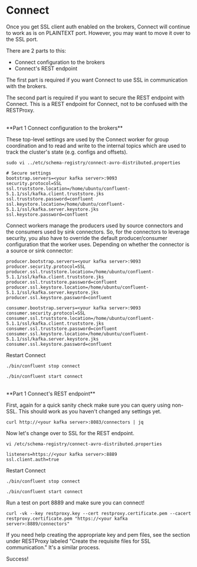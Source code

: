 # Connect

Once you get SSL client auth enabled on the brokers, Connect will continue to work as is on PLAINTEXT port. However, you may want to move it over to the SSL port.

There are 2 parts to this:

- Connect configuration to the brokers
- Connect's REST endpoint

The first part is required if you want Connect to use SSL in communication with the brokers.

The second part is required if you want to secure the REST endpoint with Connect. This is a REST endpoint for Connect, not to be confused with the RESTProxy.

<br/>
**Part 1
Connect configuration to the brokers**

These top-level settings are used by the Connect worker for group coordination and to read and write to the internal topics which are used to track the cluster's state (e.g. configs and offsets).

```
sudo vi ../etc/schema-registry/connect-avro-distributed.properties

# Secure settings
bootstrap.servers=<your kafka server>:9093
security.protocol=SSL
ssl.truststore.location=/home/ubuntu/confluent-5.1.1/ssl/kafka.client.truststore.jks
ssl.truststore.password=confluent
ssl.keystore.location=/home/ubuntu/confluent-5.1.1/ssl/kafka.server.keystore.jks
ssl.keystore.password=confluent
```

Connect workers manage the producers used by source connectors and the consumers used by sink connectors. So, for the connectors to leverage security, you also have to override the default producer/consumer configuration that the worker uses. Depending on whether the connector is a source or sink connector:

```
producer.bootstrap.servers=<your kafka server>:9093
producer.security.protocol=SSL
producer.ssl.truststore.location=/home/ubuntu/confluent-5.1.1/ssl/kafka.client.truststore.jks
producer.ssl.truststore.password=confluent
producer.ssl.keystore.location=/home/ubuntu/confluent-5.1.1/ssl/kafka.server.keystore.jks
producer.ssl.keystore.password=confluent

consumer.bootstrap.servers=<your kafka server>:9093
consumer.security.protocol=SSL
consumer.ssl.truststore.location=/home/ubuntu/confluent-5.1.1/ssl/kafka.client.truststore.jks
consumer.ssl.truststore.password=confluent
consumer.ssl.keystore.location=/home/ubuntu/confluent-5.1.1/ssl/kafka.server.keystore.jks
consumer.ssl.keystore.password=confluent
```

Restart Connect

```
./bin/confluent stop connect

./bin/confluent start connect
```

<br/>
**Part 1
Connect's REST endpoint**

First, again for a quick sanity check make sure you can query using non-SSL. This should work as you haven't changed any settings yet.

```
curl http://<your kafka server>:8083/connectors | jq
```

Now let's change over to SSL for the REST endpoint.

```
vi /etc/schema-registry/connect-avro-distributed.properties

listeners=https://<your kafka server>:8889
ssl.client.auth=true
```

Restart Connect

```
./bin/confluent stop connect

./bin/confluent start connect
```

Run a test on port 8889 and make sure you can connect!
```
curl -vk --key restproxy.key --cert restproxy.certificate.pem --cacert restproxy.certificate.pem "https://<your kafka server>:8889/connectors"
```

If you need help creating the appropriate key and pem files, see the section under RESTProxy labeled "Create the requisite files for SSL communication." It's a similar process.

Success!

